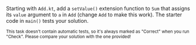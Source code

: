 

Starting with `Add.kt`, add a `setValue()` extension function to `Sum` that
assigns its `value` argument to `a` in `Add` (change `Add` to make this work).
The starter code in `main()` tests your solution.

<sub> This task doesn't contain automatic tests,
so it's always marked as "Correct" when you run "Check".
Please compare your solution with the one provided! </sub>
